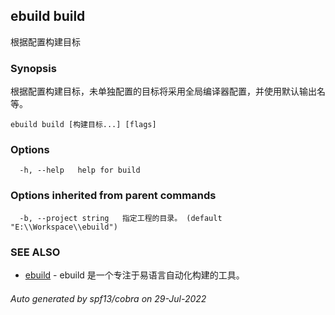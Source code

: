 ## ebuild build

根据配置构建目标

### Synopsis

根据配置构建目标，未单独配置的目标将采用全局编译器配置，并使用默认输出名等。

```
ebuild build [构建目标...] [flags]
```

### Options

```
  -h, --help   help for build
```

### Options inherited from parent commands

```
  -b, --project string   指定工程的目录。 (default "E:\\Workspace\\ebuild")
```

### SEE ALSO

* [ebuild](ebuild.md)	 - ebuild 是一个专注于易语言自动化构建的工具。

###### Auto generated by spf13/cobra on 29-Jul-2022
